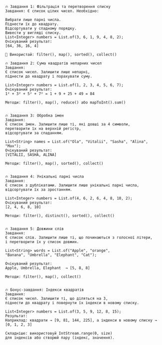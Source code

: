     🔥 Завдання 1: Фільтрація та перетворення списку
    Завдання: Є список цілих чисел. Необхідно:
    
    Вибрати лише парні числа.
    Піднести їх до квадрату.
    Відсортувати у спадному порядку.
    Вивести у вигляді списку.
    List<Integer> numbers = List.of(3, 6, 1, 9, 4, 8, 2);
    Очікуваний результат:
    [64, 36, 16, 4]

    🔹 Використай: filter(), map(), sorted(), collect()

    🔥 Завдання 2: Сума квадратів непарних чисел
    Завдання:
    Є список чисел. Залишити лише непарні, 
    піднести до квадрату і порахувати суму.

    List<Integer> numbers = List.of(1, 2, 3, 4, 5, 6, 7);
    Очікуваний результат:
    1² + 3² + 5² + 7² = 1 + 9 + 25 + 49 = 84
    
    Методи: filter(), map(), reduce() або mapToInt().sum()


    🔥 Завдання 3: Обробка імен
    Завдання:
    Є список імен. Залишити лише ті, які довші за 4 символи, 
    перетворити їх на верхній регістр,
    відсортувати за спаданням.
    
    List<String> names = List.of("Ola", "Vitalii", "Sasha", "Alina", "Max");
    Очікуваний результат:
    [VITALII, SASHA, ALINA]
    
    Методи: filter(), map(), sorted(), collect()


    🔥 Завдання 4: Унікальні парні числа
    Завдання:
    Є список з дублікатами. Залишити лише унікальні парні числа, 
    відсортувати їх за зростанням.
    
    List<Integer> numbers = List.of(4, 6, 2, 6, 4, 8, 10, 2);
    Очікуваний результат:
    [2, 4, 6, 8, 10]
    
    Методи: filter(), distinct(), sorted(), collect()


    🔥 Завдання 5: Довжини слів
    Завдання:
    Є список слів. Залишити лише ті, що починаються з голосної літери, 
    і перетворити їх у список довжин.
    
    List<String> words = List.of("Apple", "orange",
    "Banana", "Umbrella", "Elephant", "Cat");
    
    Очікуваний результат:
    Apple, Umbrella, Elephant  → [5, 8, 8]

    Методи: filter(), map(), collect()

    
    🔥 Бонус-завдання: Індекси квадратів
    Завдання:
    Є список чисел. Залишити ті, що діляться на 3,
    піднести до квадрату і повернути їх індекси в новому списку.
    
    List<Integer> numbers = List.of(3, 5, 9, 12, 8, 15);
    Результат:
    Наприклад: квадрати → [9, 81, 144, 225], а індекси в новому списку → [0, 1, 2, 3]
    
    Складніше: використовуй IntStream.range(0, size) 
    для індексів або створюй пару (індекс, значення).

